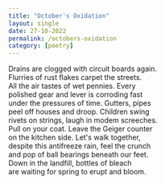 ```yaml
---
title: "October's Oxidation"
layout: single
date: 27-10-2022
permalink: /octobers-oxidation
category: [poetry]
---
```


Drains are clogged with circuit boards again.  
Flurries of rust flakes carpet the streets.  
All the air tastes of wet pennies. Every  
polished gear and lever is corroding fast  
under the pressures of time. Gutters, pipes  
peel off houses and droop. Children swing  
rivets on strings, laugh in modem screeches.  
Pull on your coat. Leave the Geiger counter  
on the kitchen side. Let's walk together,  
despite this antifreeze rain, feel the crunch  
and pop of ball bearings beneath our feet.  
Down in the landfill, bottles of bleach  
are waiting for spring to erupt and bloom.  